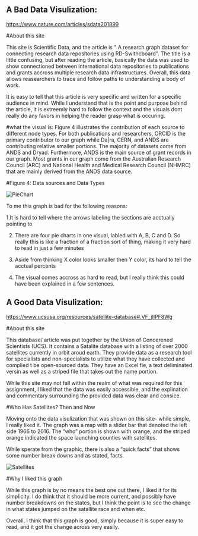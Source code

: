 ## A Bad Data Visulization:

<https://www.nature.com/articles/sdata201899>

\#About this site

This site is Scientific Data, and the article is " A research graph
dataset for connecting research data repositories using RD-Swithcboard".
The title is a little confusing, but after reading the article,
basically the data was used to show connectioned between international
data repositories to publications and grants accross multiple research
data infrastructures. Overall, this data allows reasearchers to trace
and follow paths to understanding a body of work.

It is easy to tell that this article is very specific and written for a
specific audience in mind. While I understand that is the point and
purpose behind the article, it is extreemly hard to follow the context
and the visuals dont really do any favors in helping the reader grasp
what is occuring.

\#what the visual is: Figure 4 illustrates the contribution of each
source to different node types. For both publications and researchers,
ORCID is the primary contributor to our graph while Da|ra, CERN, and
ANDS are contributing relative smaller portions. The majority of
datasets come from ANDS and Dryad. Furthermore, ANDS is the main source
of grant records in our graph. Most grants in our graph come from the
Australian Research Council (ARC) and National Health and Medical
Research Council (NHMRC) that are mainly derived from the ANDS data
source.

\#Figure 4: Data sources and Data Types

![PieChart](bad.jpg⁩)

To me this graph is bad for the following reasons:

1.It is hard to tell where the arrows labeling the sections are
acctually pointing to

2.  There are four pie charts in one visual, labled with A, B, C and D.
    So really this is like a fraction of a fraction sort of thing,
    making it very hard to read in just a few minutes

3.  Aside from thinking X color looks smaller then Y color, its hard to
    tell the acctual percents

4.  The visual comes accross as hard to read, but I really think this
    could have been explained in a few sentences.

## A Good Data Visulization:

<https://www.ucsusa.org/resources/satellite-database#.VF_jIlPF8Wg>

\#About this site

This database/ article was put together by the Union of Concerened
Scientists (UCS). It contains a Satalite database with a listing of over
2000 satellites currently in orbit aroud earth. They provide data as a
research tool for specialists and non-specialists to utilize what they
have collected and complied t be open-sourced data. They have an Excel
fie, a text deliminated versin as well as a striped file that takes out
the name portion.

While this site may not fall within the realm of what was required for
this assignment, I liked that the data was easily accessible, and the
explination and commentary surrounding the provided data was clear and
consice.

\#Who Has Satellites? Then and Now

Moving onto the data visulization that was shown on this site- while
simple, I really liked it. The graph was a map with a slider bar that
denoted the left side 1966 to 2016. The “who” portion is shown with
orange, and the striped orange indicated the space launching counties
with satellites.

While sperate from the graphic, there is also a “quick facts” that shows
some number break downs and as stated, facts.

![Satellites](good.png⁩)

\#Why I liked this graph

While this graph is by no means the best one out there, I liked it for
its simplicity. I do think that it should be more current, and possibly
have number breakdowns on the states, but I think the point is to see
the change in what states jumped on the satallite race and when etc.

Overall, I think that this graph is good, simply because it is super
easy to read, and it got the change across very easily.
